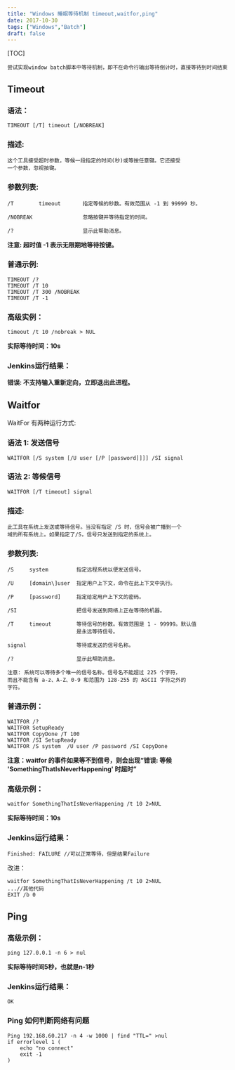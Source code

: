 ```yaml
---
title: "Windows 睡眠等待机制 timeout,waitfor,ping"
date: 2017-10-30
tags: ["Windows","Batch"]
draft: false
---
```


[TOC]

    尝试实现window batch脚本中等待机制，即不在命令行输出等待倒计时，直接等待到时间结束

## Timeout

### 语法： 
`TIMEOUT [/T] timeout [/NOBREAK]`

### 描述:
    这个工具接受超时参数，等候一段指定的时间(秒)或等按任意键。它还接受
    一个参数，忽视按键。

### 参数列表:
    /T        timeout       指定等候的秒数。有效范围从 -1 到 99999 秒。
    
    /NOBREAK                忽略按键并等待指定的时间。
    
    /?                      显示此帮助消息。

**注意: 超时值 -1 表示无限期地等待按键。**

### 普通示例:
    TIMEOUT /?
    TIMEOUT /T 10
    TIMEOUT /T 300 /NOBREAK
    TIMEOUT /T -1

### 高级实例：
```
timeout /t 10 /nobreak > NUL
```
**实际等待时间：10s**

### Jenkins运行结果：
**错误: 不支持输入重新定向，立即退出此进程。**

## Waitfor

WaitFor 有两种运行方式:

### 语法 1: 发送信号
    WAITFOR [/S system [/U user [/P [password]]]] /SI signal

### 语法 2: 等候信号
    WAITFOR [/T timeout] signal

### 描述:
    此工具在系统上发送或等待信号。当没有指定 /S 时，信号会被广播到一个
    域的所有系统上。如果指定了/S，信号只发送到指定的系统上。

### 参数列表:
    /S     system         指定远程系统以便发送信号。
    
    /U     [domain\]user  指定用户上下文，命令在此上下文中执行。
    
    /P     [password]     指定给定用户上下文的密码。
    
    /SI                   把信号发送到网络上正在等待的机器。
    
    /T     timeout        等待信号的秒数。有效范围是 1 - 99999。默认值
                          是永远等待信号。
    
    signal                等待或发送的信号名称。
    
    /?                    显示此帮助消息。
    
    注意: 系统可以等待多个唯一的信号名称。信号名不能超过 225 个字符，
    而且不能含有 a-z、A-Z、0-9 和范围为 128-255 的 ASCII 字符之外的
    字符。

### 普通示例：
```
WAITFOR /?
WAITFOR SetupReady
WAITFOR CopyDone /T 100
WAITFOR /SI SetupReady
WAITFOR /S system  /U user /P password /SI CopyDone
```
**注意：waitfor 的事件如果等不到信号，则会出现“错误: 等候 'SomethingThatIsNeverHappening' 时超时”**

### 高级示例：
```
waitfor SomethingThatIsNeverHappening /t 10 2>NUL
```
**实际等待时间：10s**

### Jenkins运行结果：
```
Finished: FAILURE //可以正常等待，但是结果Failure
```
改进：
```
waitfor SomethingThatIsNeverHappening /t 10 2>NUL
...//其他代码
EXIT /b 0
```

## Ping

### 高级示例：
```
ping 127.0.0.1 -n 6 > nul
```
**实际等待时间5秒，也就是n-1秒**

### Jenkins运行结果：
```
OK
```

### Ping 如何判断网络有问题
```
Ping 192.168.60.217 -n 4 -w 1000 | find "TTL=" >nul
if errorlevel 1 (
    echo "no connect"
    exit -1
)
```

